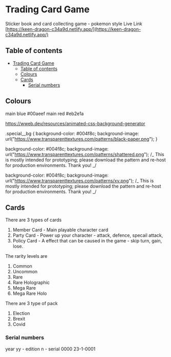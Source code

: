 # Trading Card Game

Sticker book and card collecting game - pokemon style
Live Link [https://keen-dragon-c34a9d.netlify.app/](https://keen-dragon-c34a9d.netlify.app/)

## Table of contents

- [Trading Card Game](#trading-card-game)
  - [Table of contents](#table-of-contents)
  - [Colours](#colours)
  - [Cards](#cards)
    - [Serial numbers](#serial-numbers)

## Colours

main blue #00aeef
main red #eb2e1a

https://wweb.dev/resources/animated-css-background-generator

.special\_\_bg {
background-color: #004f8c;
background-image: url("https://www.transparenttextures.com/patterns/black-paper.png");
}

background-color: #004f8c;
background-image: url("https://www.transparenttextures.com/patterns/shattered.png");
/_ This is mostly intended for prototyping; please download the pattern and re-host for production environments. Thank you! _/

background-color: #004f8c;
background-image: url("https://www.transparenttextures.com/patterns/xv.png");
/_ This is mostly intended for prototyping; please download the pattern and re-host for production environments. Thank you! _/

## Cards

There are 3 types of cards

1. Member Card - Main playable character card
2. Party Card - Power up your character - attack, defence, specail attack,
3. Policy Card - A effect that can be caused in the game - skip turn, gain, lose.

The rarity levels are

1. Common
2. Uncommon
3. Rare
4. Rare Holographic
5. Mega Rare
6. Mega Rare Holo

There are 3 type of pack

1. Election
2. Brexit
3. Covid
### Serial numbers

year yy - edition n - serial 0000
23-1-0001
 
